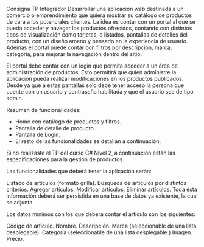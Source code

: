 Consigna TP Integrador
Desarrollar una aplicación web destinada a un comercio o emprendimiento que quiera mostrar su catálogo de productos de cara a los potenciales clientes. La idea es contar con un portal al que se pueda acceder y navegar los productos ofrecidos, contando con distintos tipos de visualización como tarjetas, o listados, pantallas de detalles del producto, con un diseño ameno y pensado en la experiencia de usuario. Además el portal puede contar con filtros por descripción, marca, categoría, para mejorar la navegación dentro del sitio.

El portal debe contar con un login que permita acceder a un área de administración de productos. Esto permitirá que quien administre la aplicación pueda realizar modificaciones en los productos publicados. Desde ya que a estas pantallas solo debe tener acceso la persona que cuente con un usuario y contraseña habilitada y que el usuario sea de tipo admin.

Resumen de funcionalidades:

- Home con catálogo de productos y filtros.
- Pantalla de detalle de producto.
- Pantalla de Login.
- El resto de las funcionalidades se detallan a continuación.

Si no realizaste el TP del curso C# Nivel 2, a continuación están las especificaciones para la gestión de productos.

Las funcionalidades que deberá tener la aplicación serán:

Listado de artículos (formato grilla).
Búsqueda de artículos por distintos criterios.
Agregar artículos.
Modificar artículos.
Eliminar artículos.
Toda ésta información deberá ser persistida en una base de datos ya existente, la cual se adjunta.

Los datos mínimos con los que deberá contar el artículo son los siguientes:

Código de artículo.
Nombre.
Descripción.
Marca (seleccionable de una lista desplegable).
Categoría (seleccionable de una lista desplegable.)
Imagen.
Precio.